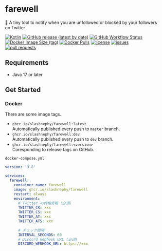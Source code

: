 # farewell

👋 A tiny tool to notify when you are unfollowed or blocked by your followers on Twitter

[![Kotlin](https://img.shields.io/badge/Kotlin-1.6-blue)](https://kotlinlang.org)
[![GitHub release (latest by date)](https://img.shields.io/github/v/release/SlashNephy/farewell)](https://github.com/SlashNephy/farewell/releases)
[![GitHub Workflow Status](https://img.shields.io/github/workflow/status/SlashNephy/farewell/Docker)](https://hub.docker.com/r/slashnephy/farewell)
[![Docker Image Size (tag)](https://img.shields.io/docker/image-size/slashnephy/farewell/latest)](https://hub.docker.com/r/slashnephy/farewell)
[![Docker Pulls](https://img.shields.io/docker/pulls/slashnephy/farewell)](https://hub.docker.com/r/slashnephy/farewell)
[![license](https://img.shields.io/github/license/SlashNephy/farewell)](https://github.com/SlashNephy/farewell/blob/master/LICENSE)
[![issues](https://img.shields.io/github/issues/SlashNephy/farewell)](https://github.com/SlashNephy/farewell/issues)
[![pull requests](https://img.shields.io/github/issues-pr/SlashNephy/farewell)](https://github.com/SlashNephy/farewell/pulls)

## Requirements

- Java 17 or later

## Get Started

### Docker

There are some image tags.

- `ghcr.io/slashnephy/farewell:latest`  
  Automatically published every push to `master` branch.
- `ghcr.io/slashnephy/farewell:dev`  
  Automatically published every push to `dev` branch.
- `ghcr.io/slashnephy/farewell:<version>`  
  Coresponding to release tags on GitHub.

`docker-compose.yml`

```yaml
version: '3.8'

services:
  farewell:
    container_name: farewell
    image: ghcr.io/slashnephy/farewell
    restart: always
    environment:
      # Twitter の資格情報 (必須)
      TWITTER_CK: xxx
      TWITTER_CS: xxx
      TWITTER_AT: xxx
      TWITTER_ATS: xxx
      
      # チェック間隔
      INTERVAL_SECONDS: 60
      # Discord Webhook URL (必須)
      DISCORD_WEBHOOK_URL: https://xxx
```
